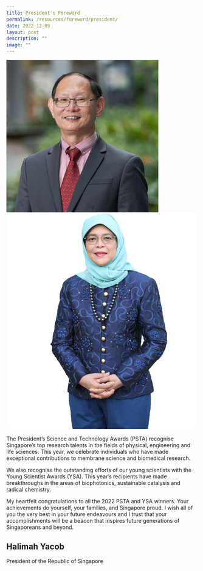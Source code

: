 ```yaml
---
title: President's Foreword
permalink: /resources/foreword/president/
date: 2022-12-09
layout: post
description: ""
image: ""
---
```

<img src="images/Winners/2022/pstm-prof-hong-wanjin.jpg" alt="Prof Hong Wanjin" style="width:400px" align="left"/><br/><br/><br/><br/><br/><br/><br/><br/><br/><br/><br/>


![Halimah Yacob](/images/Presidents%20foreword/psta2022-president's-foreword.jpg)

The President’s Science and Technology Awards (PSTA) recognise Singapore’s top research talents in the fields of physical, engineering and life sciences. This year, we celebrate individuals who have made exceptional contributions to membrane science and biomedical research.

We also recognise the outstanding efforts of our young scientists with the Young Scientist Awards (YSA). This year’s recipients have made breakthroughs in the areas of biophotonics, sustainable catalysis and radical chemistry.

My heartfelt congratulations to all the 2022 PSTA and YSA winners. Your achievements do yourself, your families, and Singapore proud. I wish all of you the very best in your future endeavours and I trust that your accomplishments will be a beacon that inspires future generations of Singaporeans and beyond.


## **Halimah Yacob**

President of the Republic of Singapore